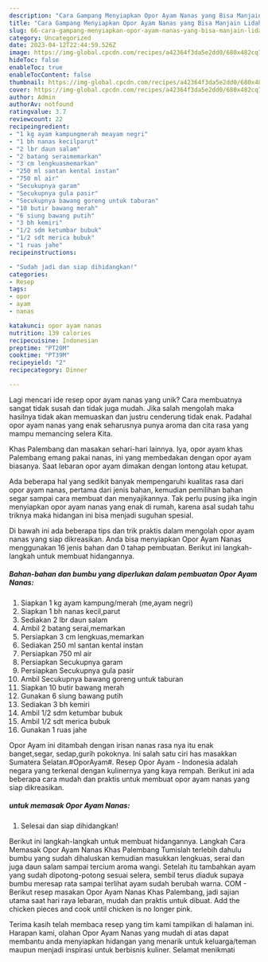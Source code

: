 ```yaml
---
description: "Cara Gampang Menyiapkan Opor Ayam Nanas yang Bisa Manjain Lidah"
title: "Cara Gampang Menyiapkan Opor Ayam Nanas yang Bisa Manjain Lidah"
slug: 66-cara-gampang-menyiapkan-opor-ayam-nanas-yang-bisa-manjain-lidah
category: Uncategorized
date: 2023-04-12T22:44:59.526Z
image: https://img-global.cpcdn.com/recipes/a42364f3da5e2dd0/680x482cq70/opor-ayam-nanas-foto-resep-utama.jpg
hideToc: false
enableToc: true
enableTocContent: false
thumbnail: https://img-global.cpcdn.com/recipes/a42364f3da5e2dd0/680x482cq70/opor-ayam-nanas-foto-resep-utama.jpg
cover: https://img-global.cpcdn.com/recipes/a42364f3da5e2dd0/680x482cq70/opor-ayam-nanas-foto-resep-utama.jpg
author: Admin
authorAv: notfound
ratingvalue: 3.7
reviewcount: 22
recipeingredient:
- "1 kg ayam kampungmerah meayam negri"
- "1 bh nanas kecilparut"
- "2 lbr daun salam"
- "2 batang seraimemarkan"
- "3 cm lengkuasmemarkan"
- "250 ml santan kental instan"
- "750 ml air"
- "Secukupnya garam"
- "Secukupnya gula pasir"
- "Secukupnya bawang goreng untuk taburan"
- "10 butir bawang merah"
- "6 siung bawang putih"
- "3 bh kemiri"
- "1/2 sdm ketumbar bubuk"
- "1/2 sdt merica bubuk"
- "1 ruas jahe"
recipeinstructions:

- "Sudah jadi dan siap dihidangkan!"
categories:
- Resep
tags:
- opor
- ayam
- nanas

katakunci: opor ayam nanas 
nutrition: 139 calories
recipecuisine: Indonesian
preptime: "PT20M"
cooktime: "PT39M"
recipeyield: "2"
recipecategory: Dinner

---
```





Lagi mencari ide resep opor ayam nanas yang unik? Cara membuatnya sangat tidak susah dan tidak juga mudah. Jika salah mengolah maka hasilnya tidak akan memuaskan dan justru cenderung tidak enak. Padahal opor ayam nanas yang enak seharusnya punya aroma dan cita rasa yang mampu memancing selera Kita.





Khas Palembang dan masakan sehari-hari lainnya. Iya, opor ayam khas Palembang emang pakai nanas, ini yang membedakan dengan opor ayam biasanya. Saat lebaran opor ayam dimakan dengan lontong atau ketupat.

Ada beberapa hal yang sedikit banyak mempengaruhi kualitas rasa dari opor ayam nanas, pertama dari jenis bahan, kemudian pemilihan bahan segar sampai cara membuat dan menyajikannya. Tak perlu pusing jika ingin menyiapkan opor ayam nanas yang enak di rumah, karena asal sudah tahu triknya maka hidangan ini bisa menjadi suguhan spesial.






Di bawah ini ada beberapa tips dan trik praktis dalam mengolah opor ayam nanas yang siap dikreasikan. Anda bisa menyiapkan Opor Ayam Nanas menggunakan 16 jenis bahan dan 0 tahap pembuatan. Berikut ini langkah-langkah untuk membuat hidangannya.

<!--inarticleads1-->

##### Bahan-bahan dan bumbu yang diperlukan dalam pembuatan Opor Ayam Nanas:

1. Siapkan 1 kg ayam kampung/merah (me,ayam negri)
1. Siapkan 1 bh nanas kecil,parut
1. Sediakan 2 lbr daun salam
1. Ambil 2 batang serai,memarkan
1. Persiapkan 3 cm lengkuas,memarkan
1. Sediakan 250 ml santan kental instan
1. Persiapkan 750 ml air
1. Persiapkan Secukupnya garam
1. Persiapkan Secukupnya gula pasir
1. Ambil Secukupnya bawang goreng untuk taburan
1. Siapkan 10 butir bawang merah
1. Gunakan 6 siung bawang putih
1. Sediakan 3 bh kemiri
1. Ambil 1/2 sdm ketumbar bubuk
1. Ambil 1/2 sdt merica bubuk
1. Gunakan 1 ruas jahe


Opor Ayam ini ditambah dengan irisan nanas rasa nya itu enak banget,segar, sedap,gurih pokoknya. Ini salah satu ciri has masakkan Sumatera Selatan.#OporAyam#. Resep Opor Ayam - Indonesia adalah negara yang terkenal dengan kulinernya yang kaya rempah. Berikut ini ada beberapa cara mudah dan praktis untuk membuat opor ayam nanas yang siap dikreasikan. 

<!--inarticleads2-->

#####  untuk memasak Opor Ayam Nanas:


1. Selesai dan siap dihidangkan!

Berikut ini langkah-langkah untuk membuat hidangannya. Langkah Cara Memasak Opor Ayam Nanas Khas Palembang Tumislah terlebih dahulu bumbu yang sudah dihaluskan kemudian masukkan lengkuas, serai dan juga daun salam sampai tercium aroma wangi. Setelah itu tambahkan ayam yang sudah dipotong-potong sesuai selera, sembil terus diaduk supaya bumbu meresap rata sampai terlihat ayam sudah berubah warna. COM - Berikut resep masakan Opor Ayam Nanas Khas Palembang, jadi sajian utama saat hari raya lebaran, mudah dan praktis untuk dibuat. Add the chicken pieces and cook until chicken is no longer pink. 

Terima kasih telah membaca resep yang tim kami tampilkan di halaman ini. Harapan kami, olahan Opor Ayam Nanas yang mudah di atas dapat membantu anda menyiapkan hidangan yang menarik untuk keluarga/teman maupun menjadi inspirasi untuk berbisnis kuliner. Selamat menikmati
